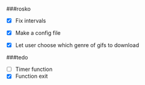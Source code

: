 ###rosko

* [x] Fix intervals
* [x] Make a config file
* [x] Let user choose which genre of gifs to download


###tedo

* [ ] Timer function
* [x] Function exit
